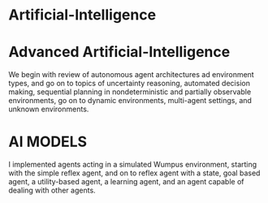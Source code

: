 # Artificial-Intelligence


# Advanced Artificial-Intelligence

We begin with review of autonomous agent architectures ad environment types, and go on to topics
of uncertainty reasoning, automated decision making, sequential planning in nondeterministic and
partially observable environments, go on to dynamic environments, multi-agent settings, and unknown
environments.

# AI MODELS
I implemented agents acting in a simulated Wumpus environment, starting with the simple
reflex agent, and on to reflex agent with a state, goal based agent, a utility-based agent, a learning
agent, and an agent capable of dealing with other agents.
